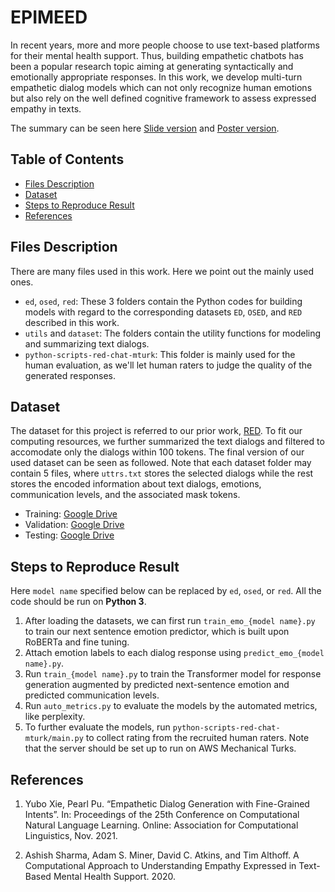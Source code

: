 # EPIMEED

In recent years, more and more people choose to use text-based platforms for their mental health support. Thus, building empathetic chatbots has been a popular research topic aiming at generating syntactically and emotionally appropriate responses. In this work, we develop multi-turn empathetic dialog models which can not only recognize human emotions but also rely on the well defined cognitive framework to assess expressed empathy in texts.

The summary can be seen here [Slide version](https://docs.google.com/presentation/d/1WjodJYjNGu9j28TGGo3upg2G1z2S11Cbwy_hh1cNWU4/edit?usp=sharing) and [Poster version](https://drive.google.com/file/d/15awdf-yebXaNvjqd0vzsgG9Y1lE6cUye/view?usp=sharing).

## Table of Contents

- [Files Description](#files-description)
- [Dataset](#dataset)
- [Steps to Reproduce Result](#steps-to-reproduce-result)
- [References](#references)

## Files Description

There are many files used in this work. Here we point out the mainly used ones. 

- `ed`, `osed`, `red`: These 3 folders contain the Python codes for building models with regard to the corresponding datasets `ED`, `OSED`, and `RED` described in this work.
- `utils` and `dataset`: The folders contain the utility functions for modeling and summarizing text dialogs.
- `python-scripts-red-chat-mturk`: This folder is mainly used for the human evaluation, as we'll let human raters to judge the quality of the generated responses. 

## Dataset

The dataset for this project is referred to our prior work, [RED](https://github.com/yehchunhung/RED). To fit our computing resources, we further summarized the text dialogs and filtered to accomodate only the dialogs within 100 tokens. The final version of our used dataset can be seen as followed. Note that each dataset folder may contain 5 files, where `uttrs.txt` stores the selected dialogs while the rest stores the encoded information about text dialogs, emotions, communication levels, and the associated mask tokens.

- Training: [Google Drive](https://drive.google.com/drive/folders/1Mappsxy3kvAprqi2c9TvSbP5o8fp6XEF?usp=sharing)
- Validation: [Google Drive](https://drive.google.com/drive/folders/1ax-JoKRbZuiXf1eP-bRc231E_Bn7VKgA?usp=sharing)
- Testing: [Google Drive](https://drive.google.com/drive/folders/1E_A9KcxH3vK3358lUPeW4i48h54ljhUD?usp=sharing)

## Steps to Reproduce Result
Here `model name` specified below can be replaced by `ed`, `osed`, or `red`. All the code should be run on **Python 3**.

1. After loading the datasets, we can first run `train_emo_{model name}.py` to train our next sentence emotion predictor, which is built upon RoBERTa and fine tuning.
2. Attach emotion labels to each dialog response using `predict_emo_{model name}.py`.
3. Run `train_{model name}.py` to train the Transformer model for response generation augmented by predicted next-sentence emotion and predicted communication levels.
4. Run `auto_metrics.py` to evaluate the models by the automated metrics, like perplexity.
5. To further evaluate the models, run `python-scripts-red-chat-mturk/main.py` to collect rating from the recruited human raters. Note that the server should be set up to run on AWS Mechanical Turks.

## References

1. Yubo Xie, Pearl Pu. “Empathetic Dialog Generation with Fine-Grained Intents”. In: Proceedings of the 25th Conference on Computational Natural Language Learning. Online: Association for Computational Linguistics, Nov. 2021.

2. Ashish Sharma, Adam S. Miner, David C. Atkins, and Tim Althoff. A Computational Approach to Understanding Empathy Expressed in Text-Based Mental Health Support. 2020.
